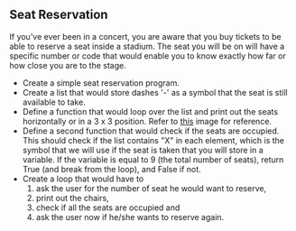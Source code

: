 ## Seat Reservation

If you've ever been in a concert, you are aware that you buy tickets to be able to reserve a seat inside a stadium. The seat you will be on will have a specific number or code that would enable you to know exactly how far or how close you are to the stage.

<ul>
<li>Create a simple seat reservation program.</li>
<li>Create a list that would store dashes '-' as a symbol that the seat is still available to take.</li>
<li>Define a function that would loop over the list and print out the seats horizontally or in a 3 x 3 position. Refer to <a href="https://image.shutterstock.com/image-vector/stadium-chairs-vector-icon-arenabench-260nw-1056480272.jpg">this</a> image for reference.</li>
<li>Define a second function that would check if the seats are occupied. This should check if the list contains "X" in each element, which is the symbol that we will use if the seat is taken that you will store in a variable. If the variable is equal to 9 (the total number of seats), return True (and break from the loop), and False if not.</li>
<li>Create a loop that would have to 
<ol>
<li>ask the user for the number of seat he would want to reserve,</li>
<li>print out the chairs,</li>
<li>check if all the seats are occupied and</li>
<li>ask the user now if he/she wants to reserve again.</li>
</ol>
</ul>